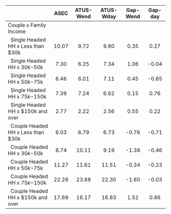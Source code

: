 
|                      |         ASEC |    ATUS-Wend |    ATUS-Wday |     Gap-Wend |      Gap-day |
| -------------------- | :----------: | :----------: | :----------: | :----------: | :----------: |
| Couple x Family Income |              |              |              |              |              |
| &nbsp;&nbsp;Single Headed HH x Less than $30k |        10.07 |         9.72 |         9.80 |         0.35 |         0.27 |
| &nbsp;&nbsp;Single Headed HH x $30k-$50k |         7.30 |         6.25 |         7.34 |         1.06 |        -0.04 |
| &nbsp;&nbsp;Single Headed HH x $50k-$75k |         6.46 |         6.01 |         7.11 |         0.45 |        -0.65 |
| &nbsp;&nbsp;Single Headed HH x $75k-$150k |         7.39 |         7.24 |         6.62 |         0.15 |         0.76 |
| &nbsp;&nbsp;Single Headed HH x $150k and over |         2.77 |         2.22 |         2.56 |         0.55 |         0.22 |
| &nbsp;&nbsp;Couple Headed HH x Less than $30k |         6.03 |         6.79 |         6.73 |        -0.76 |        -0.71 |
| &nbsp;&nbsp;Couple Headed HH x $30k-$50k |         8.74 |        10.11 |         9.19 |        -1.38 |        -0.46 |
| &nbsp;&nbsp;Couple Headed HH x $50k-$75k |        11.27 |        11.61 |        11.51 |        -0.34 |        -0.23 |
| &nbsp;&nbsp;Couple Headed HH x $75k-$150k |        22.28 |        23.88 |        22.30 |        -1.60 |        -0.03 |
| &nbsp;&nbsp;Couple Headed HH x $150k and over |        17.69 |        16.17 |        16.83 |         1.52 |         0.86 |

